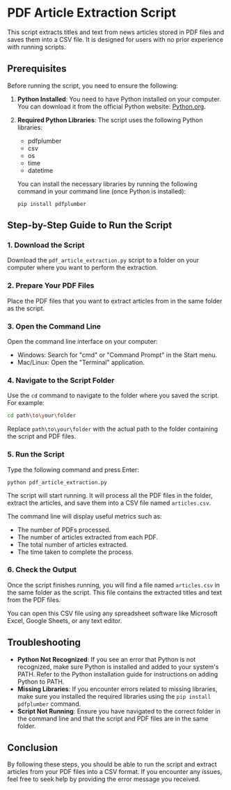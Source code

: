 # PDF Article Extraction Script

This script extracts titles and text from news articles stored in PDF files and saves them into a CSV file. It is designed for users with no prior experience with running scripts.

## Prerequisites

Before running the script, you need to ensure the following:

1. **Python Installed**: You need to have Python installed on your computer. You can download it from the official Python website: [Python.org](https://www.python.org).

2. **Required Python Libraries**: The script uses the following Python libraries:
   - pdfplumber
   - csv
   - os
   - time
   - datetime

   You can install the necessary libraries by running the following command in your command line (once Python is installed):
   ```
   pip install pdfplumber
   ```

## Step-by-Step Guide to Run the Script

### 1. Download the Script
Download the `pdf_article_extraction.py` script to a folder on your computer where you want to perform the extraction.

### 2. Prepare Your PDF Files
Place the PDF files that you want to extract articles from in the same folder as the script.

### 3. Open the Command Line
Open the command line interface on your computer:
- Windows: Search for "cmd" or "Command Prompt" in the Start menu.
- Mac/Linux: Open the "Terminal" application.

### 4. Navigate to the Script Folder
Use the `cd` command to navigate to the folder where you saved the script. For example:
```bash
cd path\to\your\folder
```
Replace `path\to\your\folder` with the actual path to the folder containing the script and PDF files.

### 5. Run the Script
Type the following command and press Enter:
```
python pdf_article_extraction.py
```
The script will start running. It will process all the PDF files in the folder, extract the articles, and save them into a CSV file named `articles.csv`.

The command line will display useful metrics such as:
- The number of PDFs processed.
- The number of articles extracted from each PDF.
- The total number of articles extracted.
- The time taken to complete the process.

### 6. Check the Output
Once the script finishes running, you will find a file named `articles.csv` in the same folder as the script. This file contains the extracted titles and text from the PDF files.

You can open this CSV file using any spreadsheet software like Microsoft Excel, Google Sheets, or any text editor.

## Troubleshooting

- **Python Not Recognized**: If you see an error that Python is not recognized, make sure Python is installed and added to your system's PATH. Refer to the Python installation guide for instructions on adding Python to PATH.
- **Missing Libraries**: If you encounter errors related to missing libraries, make sure you installed the required libraries using the `pip install pdfplumber` command.
- **Script Not Running**: Ensure you have navigated to the correct folder in the command line and that the script and PDF files are in the same folder.

## Conclusion

By following these steps, you should be able to run the script and extract articles from your PDF files into a CSV format. If you encounter any issues, feel free to seek help by providing the error message you received.
